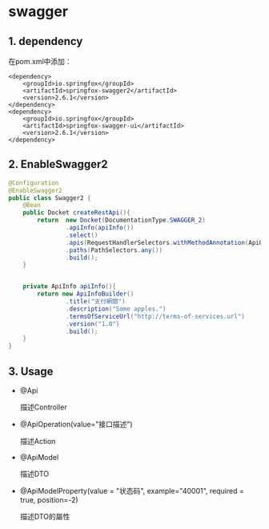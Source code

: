 # swagger

## 1. dependency

在pom.xml中添加：

```markup
<dependency>  
    <groupId>io.springfox</groupId>  
    <artifactId>springfox-swagger2</artifactId>  
    <version>2.6.1</version>  
</dependency>  
<dependency>  
    <groupId>io.springfox</groupId>  
    <artifactId>springfox-swagger-ui</artifactId>  
    <version>2.6.1</version>  
</dependency>
```

## 2. EnableSwagger2

```java
@Configuration  
@EnableSwagger2  
public class Swagger2 {  
    @Bean  
    public Docket createRestApi(){  
        return  new Docket(DocumentationType.SWAGGER_2)  
                .apiInfo(apiInfo())  
                .select()  
                .apis(RequestHandlerSelectors.withMethodAnnotation(ApiOperation.class))  
                .paths(PathSelectors.any())  
                .build();  
    }  


    private ApiInfo apiInfo(){  
        return new ApiInfoBuilder()  
                .title("支付網關")  
                .description("Some apples.")  
                .termsOfServiceUrl("http://terms-of-services.url")  
                .version("1.0")  
                .build();  
    }  
}
```

## 3. Usage

* @Api

  描述Controller

* @ApiOperation\(value="接口描述"\)

  描述Action

* @ApiModel

  描述DTO

* @ApiModelProperty\(value = "状态码", example="40001", required = true, position=-2\)

  描述DTO的屬性

